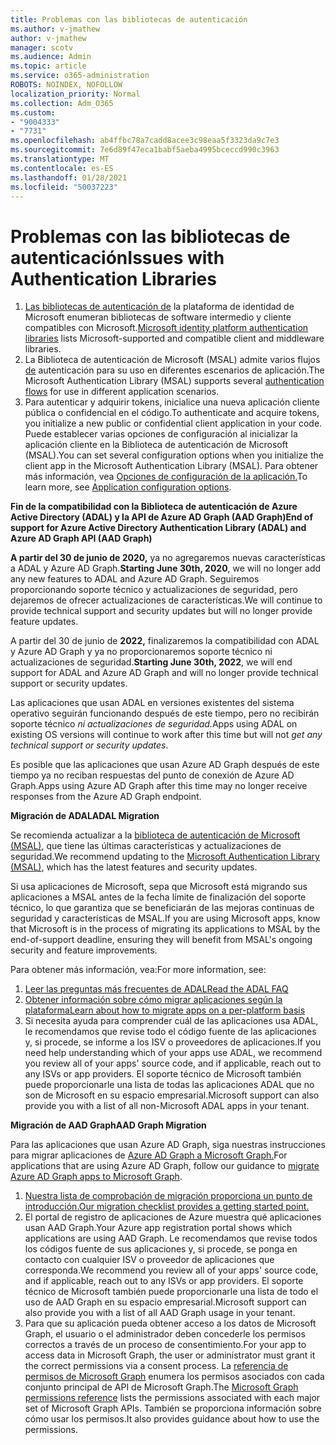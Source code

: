 ```yaml
---
title: Problemas con las bibliotecas de autenticación
ms.author: v-jmathew
author: v-jmathew
manager: scotv
ms.audience: Admin
ms.topic: article
ms.service: o365-administration
ROBOTS: NOINDEX, NOFOLLOW
localization_priority: Normal
ms.collection: Adm_O365
ms.custom:
- "9004333"
- "7731"
ms.openlocfilehash: ab4ffbc78a7cadd8acee3c98eaa5f3323da9c7e3
ms.sourcegitcommit: 7e6d89f47eca1babf5aeba4995bceccd990c3963
ms.translationtype: MT
ms.contentlocale: es-ES
ms.lasthandoff: 01/28/2021
ms.locfileid: "50037223"
---
```

# <a name="issues-with-authentication-libraries"></a><span data-ttu-id="6b72f-102">Problemas con las bibliotecas de autenticación</span><span class="sxs-lookup"><span data-stu-id="6b72f-102">Issues with Authentication Libraries</span></span>

1. <span data-ttu-id="6b72f-103">[Las bibliotecas de autenticación de](https://docs.microsoft.com/azure/active-directory/develop/reference-v2-libraries) la plataforma de identidad de Microsoft enumeran bibliotecas de software intermedio y cliente compatibles con Microsoft.</span><span class="sxs-lookup"><span data-stu-id="6b72f-103">[Microsoft identity platform authentication libraries](https://docs.microsoft.com/azure/active-directory/develop/reference-v2-libraries) lists Microsoft-supported and compatible client and middleware libraries.</span></span>
2. <span data-ttu-id="6b72f-104">La Biblioteca de autenticación de Microsoft (MSAL) admite varios flujos [de](https://docs.microsoft.com/azure/active-directory/develop/msal-authentication-flows) autenticación para su uso en diferentes escenarios de aplicación.</span><span class="sxs-lookup"><span data-stu-id="6b72f-104">The Microsoft Authentication Library (MSAL) supports several [authentication flows](https://docs.microsoft.com/azure/active-directory/develop/msal-authentication-flows) for use in different application scenarios.</span></span>
3. <span data-ttu-id="6b72f-105">Para autenticar y adquirir tokens, inicialice una nueva aplicación cliente pública o confidencial en el código.</span><span class="sxs-lookup"><span data-stu-id="6b72f-105">To authenticate and acquire tokens, you initialize a new public or confidential client application in your code.</span></span> <span data-ttu-id="6b72f-106">Puede establecer varias opciones de configuración al inicializar la aplicación cliente en la Biblioteca de autenticación de Microsoft (MSAL).</span><span class="sxs-lookup"><span data-stu-id="6b72f-106">You can set several configuration options when you initialize the client app in the Microsoft Authentication Library (MSAL).</span></span> <span data-ttu-id="6b72f-107">Para obtener más información, vea [Opciones de configuración de la aplicación.](https://docs.microsoft.com/azure/active-directory/develop/msal-client-application-configuration)</span><span class="sxs-lookup"><span data-stu-id="6b72f-107">To learn more, see [Application configuration options](https://docs.microsoft.com/azure/active-directory/develop/msal-client-application-configuration).</span></span>

<span data-ttu-id="6b72f-108">**Fin de la compatibilidad con la Biblioteca de autenticación de Azure Active Directory (ADAL) y la API de Azure AD Graph (AAD Graph)**</span><span class="sxs-lookup"><span data-stu-id="6b72f-108">**End of support for Azure Active Directory Authentication Library (ADAL) and Azure AD Graph API (AAD Graph)**</span></span>

<span data-ttu-id="6b72f-109">**A partir del 30 de junio de 2020,** ya no agregaremos nuevas características a ADAL y Azure AD Graph.</span><span class="sxs-lookup"><span data-stu-id="6b72f-109">**Starting June 30th, 2020**, we will no longer add any new features to ADAL and Azure AD Graph.</span></span> <span data-ttu-id="6b72f-110">Seguiremos proporcionando soporte técnico y actualizaciones de seguridad, pero dejaremos de ofrecer actualizaciones de características.</span><span class="sxs-lookup"><span data-stu-id="6b72f-110">We will continue to provide technical support and security updates but will no longer provide feature updates.</span></span>

<span data-ttu-id="6b72f-111">A partir del 30 de junio de **2022,** finalizaremos la compatibilidad con ADAL y Azure AD Graph y ya no proporcionaremos soporte técnico ni actualizaciones de seguridad.</span><span class="sxs-lookup"><span data-stu-id="6b72f-111">**Starting June 30th, 2022**, we will end support for ADAL and Azure AD Graph and will no longer provide technical support or security updates.</span></span>

<span data-ttu-id="6b72f-112">Las aplicaciones que usan ADAL en versiones existentes del sistema operativo seguirán funcionando después de este tiempo, pero no recibirán soporte técnico *ni actualizaciones de seguridad.*</span><span class="sxs-lookup"><span data-stu-id="6b72f-112">Apps using ADAL on existing OS versions will continue to work after this time but will not *get any technical support or security updates*.</span></span>

<span data-ttu-id="6b72f-113">Es posible que las aplicaciones que usan Azure AD Graph después de este tiempo ya no reciban respuestas del punto de conexión de Azure AD Graph.</span><span class="sxs-lookup"><span data-stu-id="6b72f-113">Apps using Azure AD Graph after this time may no longer receive responses from the Azure AD Graph endpoint.</span></span>

<span data-ttu-id="6b72f-114">**Migración de ADAL**</span><span class="sxs-lookup"><span data-stu-id="6b72f-114">**ADAL Migration**</span></span>

<span data-ttu-id="6b72f-115">Se recomienda actualizar a la [biblioteca de autenticación de Microsoft (MSAL)](https://docs.microsoft.com/azure/active-directory/develop/v2-overview), que tiene las últimas características y actualizaciones de seguridad.</span><span class="sxs-lookup"><span data-stu-id="6b72f-115">We recommend updating to the [Microsoft Authentication Library (MSAL)](https://docs.microsoft.com/azure/active-directory/develop/v2-overview), which has the latest features and security updates.</span></span>

<span data-ttu-id="6b72f-116">Si usa aplicaciones de Microsoft, sepa que Microsoft está migrando sus aplicaciones a MSAL antes de la fecha límite de finalización del soporte técnico, lo que garantiza que se beneficiarán de las mejoras continuas de seguridad y características de MSAL.</span><span class="sxs-lookup"><span data-stu-id="6b72f-116">If you are using Microsoft apps, know that Microsoft is in the process of migrating its applications to MSAL by the end-of-support deadline, ensuring they will benefit from MSAL's ongoing security and feature improvements.</span></span>

<span data-ttu-id="6b72f-117">Para obtener más información, vea:</span><span class="sxs-lookup"><span data-stu-id="6b72f-117">For more information, see:</span></span>

1. [<span data-ttu-id="6b72f-118">Leer las preguntas más frecuentes de ADAL</span><span class="sxs-lookup"><span data-stu-id="6b72f-118">Read the ADAL FAQ</span></span>](https://docs.microsoft.com/azure/active-directory/develop/msal-migration#frequently-asked-questions-faq)
2. [<span data-ttu-id="6b72f-119">Obtener información sobre cómo migrar aplicaciones según la plataforma</span><span class="sxs-lookup"><span data-stu-id="6b72f-119">Learn about how to migrate apps on a per-platform basis</span></span>](https://docs.microsoft.com/azure/active-directory/develop/msal-migration#frequently-asked-questions-faq)
3. <span data-ttu-id="6b72f-120">Si necesita ayuda para comprender cuál de las aplicaciones usa ADAL, le recomendamos que revise todo el código fuente de las aplicaciones y, si procede, se informe a los ISV o proveedores de aplicaciones.</span><span class="sxs-lookup"><span data-stu-id="6b72f-120">If you need help understanding which of your apps use ADAL, we recommend you review all of your apps' source code, and if applicable, reach out to any ISVs or app providers.</span></span> <span data-ttu-id="6b72f-121">El soporte técnico de Microsoft también puede proporcionarle una lista de todas las aplicaciones ADAL que no son de Microsoft en su espacio empresarial.</span><span class="sxs-lookup"><span data-stu-id="6b72f-121">Microsoft support can also provide you with a list of all non-Microsoft ADAL apps in your tenant.</span></span>

<span data-ttu-id="6b72f-122">**Migración de AAD Graph**</span><span class="sxs-lookup"><span data-stu-id="6b72f-122">**AAD Graph Migration**</span></span>

<span data-ttu-id="6b72f-123">Para las aplicaciones que usan Azure AD Graph, siga nuestras instrucciones para migrar aplicaciones de [Azure AD Graph a Microsoft Graph.](https://docs.microsoft.com/graph/migrate-azure-ad-graph-overview)</span><span class="sxs-lookup"><span data-stu-id="6b72f-123">For applications that are using Azure AD Graph, follow our guidance to [migrate Azure AD Graph apps to Microsoft Graph](https://docs.microsoft.com/graph/migrate-azure-ad-graph-overview).</span></span>

1. [<span data-ttu-id="6b72f-124">Nuestra lista de comprobación de migración proporciona un punto de introducción.</span><span class="sxs-lookup"><span data-stu-id="6b72f-124">Our migration checklist provides a getting started point.</span></span>](https://docs.microsoft.com/graph/migrate-azure-ad-graph-planning-checklist)
2. <span data-ttu-id="6b72f-125">El portal de registro de aplicaciones de Azure muestra qué aplicaciones usan AAD Graph.</span><span class="sxs-lookup"><span data-stu-id="6b72f-125">Your Azure app registration portal shows which applications are using AAD Graph.</span></span> <span data-ttu-id="6b72f-126">Le recomendamos que revise todos los códigos fuente de sus aplicaciones y, si procede, se ponga en contacto con cualquier ISV o proveedor de aplicaciones que corresponda.</span><span class="sxs-lookup"><span data-stu-id="6b72f-126">We recommend you review all of your apps' source code, and if applicable, reach out to any ISVs or app providers.</span></span> <span data-ttu-id="6b72f-127">El soporte técnico de Microsoft también puede proporcionarle una lista de todo el uso de AAD Graph en su espacio empresarial.</span><span class="sxs-lookup"><span data-stu-id="6b72f-127">Microsoft support can also provide you with a list of all AAD Graph usage in your tenant.</span></span>
3. <span data-ttu-id="6b72f-128">Para que su aplicación pueda obtener acceso a los datos de Microsoft Graph, el usuario o el administrador deben concederle los permisos correctos a través de un proceso de consentimiento.</span><span class="sxs-lookup"><span data-stu-id="6b72f-128">For your app to access data in Microsoft Graph, the user or administrator must grant it the correct permissions via a consent process.</span></span> <span data-ttu-id="6b72f-129">La [referencia de permisos de Microsoft Graph](https://docs.microsoft.com/graph/permissions-reference) enumera los permisos asociados con cada conjunto principal de API de Microsoft Graph.</span><span class="sxs-lookup"><span data-stu-id="6b72f-129">The [Microsoft Graph permissions reference](https://docs.microsoft.com/graph/permissions-reference) lists the permissions associated with each major set of Microsoft Graph APIs.</span></span> <span data-ttu-id="6b72f-130">También se proporciona información sobre cómo usar los permisos.</span><span class="sxs-lookup"><span data-stu-id="6b72f-130">It also provides guidance about how to use the permissions.</span></span>
